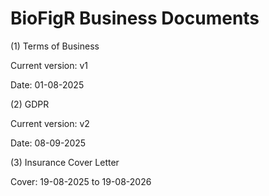 # BioFigR Business Documents

(1) Terms of Business

Current version: v1

Date: 01-08-2025

(2) GDPR

Current version: v2

Date: 08-09-2025

(3) Insurance Cover Letter

Cover: 19-08-2025 to 19-08-2026

